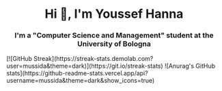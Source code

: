 <h1 align="center">Hi 👋, I'm Youssef Hanna</h1>
<h3 align="center">I'm a "Computer Science and Management" student at the University of Bologna</h3>
  [![GitHub Streak](https://streak-stats.demolab.com?user=mussida&theme=dark)](https://git.io/streak-stats)
  ![Anurag's GitHub stats](https://github-readme-stats.vercel.app/api?username=mussida&theme=dark&show_icons=true)

